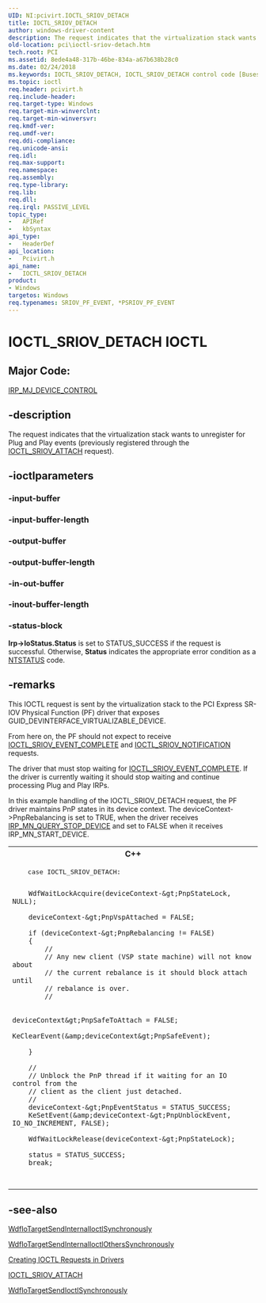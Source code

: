 ```yaml
---
UID: NI:pcivirt.IOCTL_SRIOV_DETACH
title: IOCTL_SRIOV_DETACH
author: windows-driver-content
description: The request indicates that the virtualization stack wants to unregister for Plug and Play events (previously registered through the IOCTL_SRIOV_ATTACH request).
old-location: pci\ioctl-sriov-detach.htm
tech.root: PCI
ms.assetid: 8ede4a48-317b-46be-834a-a67b638b28c0
ms.date: 02/24/2018
ms.keywords: IOCTL_SRIOV_DETACH, IOCTL_SRIOV_DETACH control code [Buses], PCI.ioctl-sriov-detach, pcivirt/IOCTL_SRIOV_DETACH
ms.topic: ioctl
req.header: pcivirt.h
req.include-header:
req.target-type: Windows
req.target-min-winverclnt:
req.target-min-winversvr:
req.kmdf-ver:
req.umdf-ver:
req.ddi-compliance:
req.unicode-ansi:
req.idl:
req.max-support:
req.namespace:
req.assembly:
req.type-library:
req.lib:
req.dll:
req.irql: PASSIVE_LEVEL
topic_type:
-	APIRef
-	kbSyntax
api_type:
-	HeaderDef
api_location:
-	Pcivirt.h
api_name:
-	IOCTL_SRIOV_DETACH
product:
- Windows
targetos: Windows
req.typenames: SRIOV_PF_EVENT, *PSRIOV_PF_EVENT
---
```


# IOCTL_SRIOV_DETACH IOCTL


##  Major Code:


<a href="https://msdn.microsoft.com/library/windows/hardware/ff548649">IRP_MJ_DEVICE_CONTROL</a>

## -description


The  request indicates that the virtualization stack wants to unregister for Plug and Play events (previously registered through the <a href="https://msdn.microsoft.com/c1129d60-eeb0-4c90-b181-365f3379d89e">IOCTL_SRIOV_ATTACH</a> request).


## -ioctlparameters




### -input-buffer








### -input-buffer-length








### -output-buffer








### -output-buffer-length








### -in-out-buffer








### -inout-buffer-length








### -status-block

<b>Irp-&gt;IoStatus.Status</b> is set to STATUS_SUCCESS if the request is successful. Otherwise, <b>Status</b> indicates the appropriate error condition as a <a href="https://msdn.microsoft.com/7792201b-63bb-4db5-803d-2af02893d505">NTSTATUS</a> code.


## -remarks



This IOCTL request is sent by the virtualization stack to the  PCI Express SR-IOV Physical Function (PF) driver that exposes GUID_DEVINTERFACE_VIRTUALIZABLE_DEVICE.

From here on, the PF should not expect to receive  <a href="https://msdn.microsoft.com/5299ec17-1fcb-4449-9ec4-73a4d818df0d">IOCTL_SRIOV_EVENT_COMPLETE</a> and <a href="https://msdn.microsoft.com/3f2d67e0-abab-40a1-b4a9-cb65e81884e9">IOCTL_SRIOV_NOTIFICATION</a> requests.


The driver that must stop waiting for <a href="https://msdn.microsoft.com/5299ec17-1fcb-4449-9ec4-73a4d818df0d">IOCTL_SRIOV_EVENT_COMPLETE</a>.
If the driver is currently waiting it should stop waiting and continue
 processing Plug and Play IRPs.

In this example handling of the IOCTL_SRIOV_DETACH request, the PF driver maintains PnP states in its device context. The deviceContext-&gt;PnpRebalancing is set to TRUE, when the driver receives <a href="https://msdn.microsoft.com/library/windows/hardware/ff551725">IRP_MN_QUERY_STOP_DEVICE</a> and set to FALSE when it receives IRP_MN_START_DEVICE.

<div class="code"><span codelanguage="ManagedCPlusPlus"><table>
<tr>
<th>C++</th>
</tr>
<tr>
<td>
<pre>    case IOCTL_SRIOV_DETACH:

        WdfWaitLockAcquire(deviceContext-&gt;PnpStateLock, NULL);

        deviceContext-&gt;PnpVspAttached = FALSE;

        if (deviceContext-&gt;PnpRebalancing != FALSE)
        {
            //
            // Any new client (VSP state machine) will not know about
            // the current rebalance is it should block attach until
            // rebalance is over.
            //

    								deviceContext&gt;PnpSafeToAttach = FALSE;
    								KeClearEvent(&amp;deviceContext&gt;PnpSafeEvent);

        }

        //
        // Unblock the PnP thread if it waiting for an IO control from the
        // client as the client just detached.
        //
        deviceContext-&gt;PnpEventStatus = STATUS_SUCCESS;
        KeSetEvent(&amp;deviceContext-&gt;PnpUnblockEvent, IO_NO_INCREMENT, FALSE);

        WdfWaitLockRelease(deviceContext-&gt;PnpStateLock);

        status = STATUS_SUCCESS;
        break;


</pre>
</td>
</tr>
</table></span></div>



## -see-also

<a href="..\wdfiotarget\nf-wdfiotarget-wdfiotargetsendinternalioctlsynchronously.md">WdfIoTargetSendInternalIoctlSynchronously</a>



<a href="..\wdfiotarget\nf-wdfiotarget-wdfiotargetsendinternalioctlotherssynchronously.md">WdfIoTargetSendInternalIoctlOthersSynchronously</a>



<a href="https://msdn.microsoft.com/library/windows/hardware/ff542894">Creating IOCTL Requests in Drivers</a>



<a href="https://msdn.microsoft.com/c1129d60-eeb0-4c90-b181-365f3379d89e">IOCTL_SRIOV_ATTACH</a>



<a href="..\wdfiotarget\nf-wdfiotarget-wdfiotargetsendioctlsynchronously.md">WdfIoTargetSendIoctlSynchronously</a>



 

 


